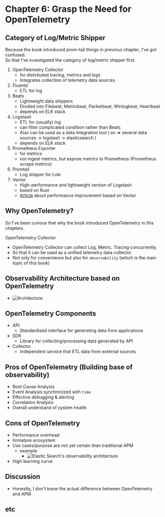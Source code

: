 # Chapter 6: Grasp the Need for OpenTelemetry

## Category of Log/Metric Shipper

Because the book introduced prom-tail things in previous chapter, I've got confused.  
So that I've investigated the category of log/metric shipper first.

1. OpenTelemetry Collector
   - for distirbuted tracing, metrics and logs
   - Integrates collection of telemetry data sources
2. Fluentd
   - ETL for log
3. Beats
   - Lightweight data shippers
   - Divided into Filebeat, Metricbeat, Packetbeat, Winlogbeat, Heartbeat
   - depends on ELK stack
4. Logstash
   - ETL for (usually) log
   - can filter complicated condition rather than Beats
   - Also can be used as a data integration tool ( ex => several data sources -> logstash -> elasticsearch )
   - depends on ELK stack
5. Prometheus Exporter
   - for metrics
   - not ingest metrics, but expose metrics to Prometheus (Prometheus scrape metrics)
6. Promtail
   - Log shipper for Loki
7. Vector
   - High-performance and lightweight version of Logstash
   - based on Rust
   - [Article](https://toss.tech/article/slash23-data) about performance improvement based on Vector

## Why OpenTelemetry?

So I've been curious that why the book introduced OpenTelemetry in this chapters.

OpenTelemetry Collector

- OpenTelemetry Collector can collect Log, Metric, Tracing concurrently.
- So that it can be used as a unified telemetry data collector.
- Not only for convenience but also for `observability` (which is the main topic of this book)

## Observability Architecture based on OpenTelemetry

- ![Architecture](https://images.contentstack.io/v3/assets/bltefdd0b53724fa2ce/blt38b47d752e0e13d6/63daddbac8540a111ada8c83/diagram-opentelemetry-support-apm-full-width.png)

## OpenTelemetry Components

- API
  - Standardized interface for generating data from applications
- SDK
  - Library for collecting/processing data generated by API
- Collector
  - Independent service that ETL data from external sources

## Pros of OpenTelemetry (Building base of observability)

- Root Cause Analysis
- Event Analysis synchronized with `time`
- Effective debugging & alerting
- Correlation Analysis
- Overall understand of system health

## Cons of OpenTelemetry

- Performance overhead
- Immature ecosystem
- Use cases/purpose are not yet certain than traditional APM
  - example
    - ![Elastic Search's observability architecture](https://images.contentstack.io/v3/assets/bltefdd0b53724fa2ce/bltca0b61a36ceed6e0/646cef5b22bbf72e9fc9cb7a/diagram-opentelemetry-api-sdk-with-elastic-apm-agents.png)
- High learning curve

## Discussion

- Honestly, I don't know the actual difference between OpenTelemetry and APM

## etc
